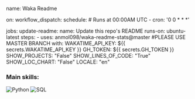 name: Waka Readme

on:
  workflow_dispatch:
  schedule:
    # Runs at 00:00AM UTC
    - cron: '0 0 * * *'

jobs:
  update-readme:
    name: Update this repo's README
    runs-on: ubuntu-latest
    steps:
      - uses: anmol098/waka-readme-stats@master #PLEASE USE MASTER BRANCH
        with:
          WAKATIME_API_KEY: ${{ secrets.WAKATIME_API_KEY }}
          GH_TOKEN: ${{ secrets.GH_TOKEN }}
          SHOW_PROJECTS: "False"
          SHOW_LINES_OF_CODE: "True"
          SHOW_LOC_CHART: "False"
          LOCALE: "en"

 ### Main skills: 
 ![Python](https://img.shields.io/badge/Python-3776AB?style=for-the-badge&logo=python&logoColor=white)
 ![SQL](https://img:shields.io/badge/-SQL-001117?style=for-the-badge&logo=sql&labelColor0D1117)&nbsp;
